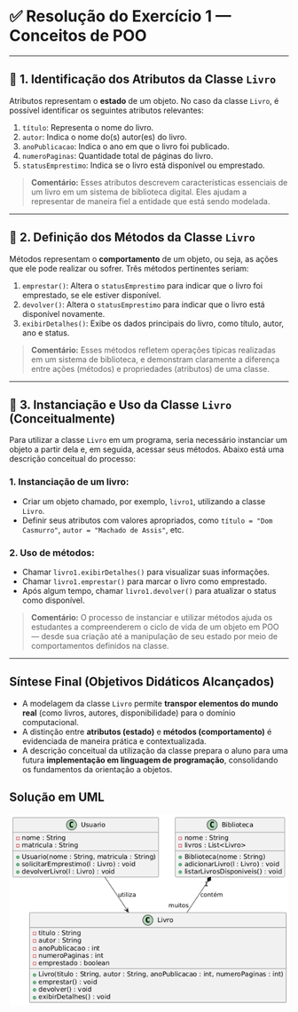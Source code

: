 # ✅ Resolução do Exercício 1 — Conceitos de POO

---

## 🔹 1. Identificação dos Atributos da Classe `Livro`

Atributos representam o **estado** de um objeto. No caso da classe `Livro`, é possível identificar os seguintes atributos relevantes:

1. `título`: Representa o nome do livro.  
2. `autor`: Indica o nome do(s) autor(es) do livro.  
3. `anoPublicacao`: Indica o ano em que o livro foi publicado.  
4. `numeroPaginas`: Quantidade total de páginas do livro.  
5. `statusEmprestimo`: Indica se o livro está disponível ou emprestado.

> **Comentário:** Esses atributos descrevem características essenciais de um livro em um sistema de biblioteca digital. Eles ajudam a representar de maneira fiel a entidade que está sendo modelada.

---

## 🔹 2. Definição dos Métodos da Classe `Livro`

Métodos representam o **comportamento** de um objeto, ou seja, as ações que ele pode realizar ou sofrer. Três métodos pertinentes seriam:

1. `emprestar()`: Altera o `statusEmprestimo` para indicar que o livro foi emprestado, se ele estiver disponível.  
2. `devolver()`: Altera o `statusEmprestimo` para indicar que o livro está disponível novamente.  
3. `exibirDetalhes()`: Exibe os dados principais do livro, como título, autor, ano e status.

> **Comentário:** Esses métodos refletem operações típicas realizadas em um sistema de biblioteca, e demonstram claramente a diferença entre ações (métodos) e propriedades (atributos) de uma classe.

---

## 🔹 3. Instanciação e Uso da Classe `Livro` (Conceitualmente)

Para utilizar a classe `Livro` em um programa, seria necessário instanciar um objeto a partir dela e, em seguida, acessar seus métodos. Abaixo está uma descrição conceitual do processo:

### 1. Instanciação de um livro:
- Criar um objeto chamado, por exemplo, `livro1`, utilizando a classe `Livro`.
- Definir seus atributos com valores apropriados, como `título = "Dom Casmurro"`, `autor = "Machado de Assis"`, etc.

### 2. Uso de métodos:
- Chamar `livro1.exibirDetalhes()` para visualizar suas informações.  
- Chamar `livro1.emprestar()` para marcar o livro como emprestado.  
- Após algum tempo, chamar `livro1.devolver()` para atualizar o status como disponível.

> **Comentário:** O processo de instanciar e utilizar métodos ajuda os estudantes a compreenderem o ciclo de vida de um objeto em POO — desde sua criação até a manipulação de seu estado por meio de comportamentos definidos na classe.

---

## Síntese Final (Objetivos Didáticos Alcançados)

- A modelagem da classe `Livro` permite **transpor elementos do mundo real** (como livros, autores, disponibilidade) para o domínio computacional.  
- A distinção entre **atributos (estado)** e **métodos (comportamento)** é evidenciada de maneira prática e contextualizada.  
- A descrição conceitual da utilização da classe prepara o aluno para uma futura **implementação em linguagem de programação**, consolidando os fundamentos da orientação a objetos.


## Solução em UML

![alt text](image.png)